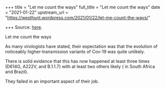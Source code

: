 +++
title = "Let me count the ways"
full_title = "Let me count the ways"
date = "2021-01-22"
upstream_url = "https://westhunt.wordpress.com/2021/01/22/let-me-count-the-ways/"

+++
Source: [here](https://westhunt.wordpress.com/2021/01/22/let-me-count-the-ways/).

Let me count the ways

As many virologists have stated, their expectation was that the
evolution of noticeably higher-transmission variants of Cov-19 was quite
unlikely.

There is solid evidence that this has now happened at least three times
(D614G, A222V, and B.1.1.7) with at least two others likely ( in South
Africa and Brazil).

They failed in an important aspect of their job.













